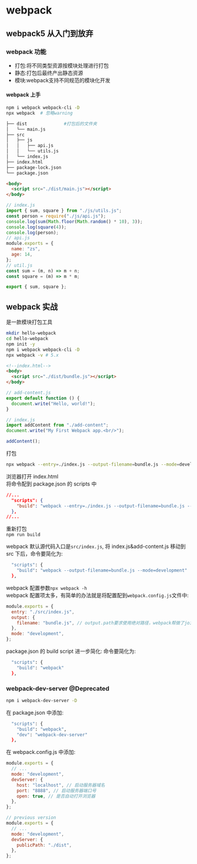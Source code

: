 # webpack

## webpack5 从入门到放弃

### webpack 功能

<ul>
<li>打包:将不同类型资源按模块处理进行打包</li>
<li>静态:打包后最终产出静态资源</li>
<li>模块:webpack支持不同规范的模块化开发</li>
</ul>

#### webpack 上手

```bash
npm i webpack webpack-cli -D
npx webpack  # 忽略warning

├── dist              #打包后的文件夹
│   └── main.js
├── src
│   ├── js
│   │   ├── api.js
│   │   └── utils.js
│   └── index.js
├── index.html
├── package-lock.json
└── package.json
```

```html
<body>
  <script src="./dist/main.js"></script>
</body>
```

```js
// index.js
import { sum, square } from "./js/utils.js";
const person = require("./js/api.js");
console.log(sum(Math.floor(Math.random() * 10), 3));
console.log(square(4));
console.log(person);
// api.js
module.exports = {
  name: "zs",
  age: 14,
};
// util.js
const sum = (m, n) => m + n;
const square = (m) => m * m;

export { sum, square };
```

## webpack 实战

是一款模块打包工具

```bash
mkdir hello-webpack
cd hello-webpack
npm init -y
npm i webpack webpack-cli -D
npx webpack -v # 5.x
```

```html
<!--index.html-->
<body>
  <script src="./dist/bundle.js"></script>
</body>
```

```js
// add-content.js
export default function () {
  document.write("Hello, world!");
}
```

```js
// index.js
import addContent from "./add-content";
document.write("My First Webpack app.<br/>");

addContent();
```

打包

```bash
npx webpack --entry=./index.js --output-filename=bundle.js --mode=development
```

浏览器打开 index.html<br/>
将命令配到 package.json 的 scripts 中

```json
//...
  "scripts": {
    "build": "webpack --entry=./index.js --output-filename=bundle.js --mode=development"
  },
//...
```

重新打包<br/>
`npm run build` <br/>

webpack 默认源代码入口是`src/index.js`, 将 index.js&add-content.js 移动到 src 下后，命令要简化为:

```bash
  "scripts": {
    "build": "webpack --output-filename=bundle.js --mode=development"
  },
```

webpack 配置参数`npx webpack -h`<br/>
webpack 配置项太多，有简单的办法就是将配置配到`webpack.config.js`文件中:

```js
module.exports = {
  entry: "./src/index.js",
  output: {
    filename: "bundle.js", // output.path要求使用绝对路径，webpack帮做了join(path+dist)
  },
  mode: "development",
};
```

package.json 的 build script 进一步简化:
命令要简化为:

```bash
  "scripts": {
    "build": "webpack"
  },
```

### webpack-dev-server @Deprecated

```bash
npm i webpack-dev-server -D
```

在 package.json 中添加:

```bash
  "scripts": {
    "build": "webpack",
    "dev": "webpack-dev-server"
  },
```

在 webpack.config.js 中添加:

```js
module.exports = {
  // ...
  mode: "development",
  devServer: {
    host: "localhost", // 启动服务器域名
    port: "8888", // 启动服务器端口号
    open: true, // 是否自动打开浏览器
  },
};

// previous version
module.exports = {
  // ...
  mode: "development",
  devServer: {
    publicPath: "./dist",
  },
};
```
